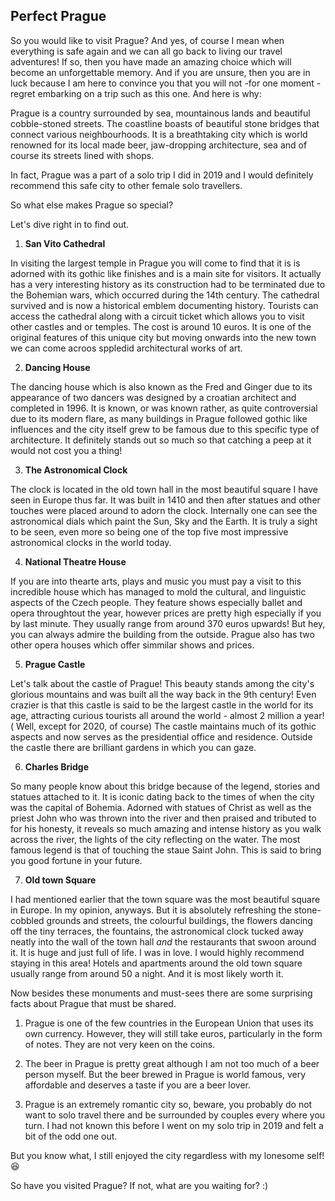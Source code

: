 ## Perfect Prague

So you would like to visit Prague?
And yes, of course I mean when everything is safe again and we can all go back to living our travel adventures! If so, then you have made an amazing choice which will become an unforgettable
memory. And if you are unsure, then you are in luck because I am here to convince you that you will not -for one moment -regret embarking on a trip such as this one. And here is why:

Prague is a country surrounded by sea, mountainous lands and beautiful cobble-stoned streets. The coastline boasts of beautiful stone bridges that connect various neighbourhoods. It is a breathtaking city which is world renowned for its local made beer, jaw-dropping architecture, sea and of course its streets lined with shops.

In fact, Prague was a part of a solo trip I did in 2019 and I would definitely recommend this safe city to other female solo travellers.

So what else makes Prague so special?

Let's dive right in to find out.

1. **San Vito Cathedral**

In visiting the largest temple in Prague you will come to find that it is is adorned with its gothic like finishes and is a main site for visitors. It actually has a very interesting history as its construction had to be terminated due to the Bohemian wars, which occurred during the 14th century. The cathedral survived and is now a historical emblem documenting history. Tourists can access the cathedral along with a circuit ticket which allows you to visit other castles and or temples. The cost is around 10 euros. It is one of the original features of this unique city but moving onwards into the new town we can come acroos sppledid architectural works of art.

2. **Dancing House**

The dancing house which is also known as the Fred and Ginger due to its appearance of two dancers was designed by a croatian architect and completed in 1996. It is known, or was known rather, as quite controversial due to its modern flare, as many buildings in Prague followed gothic like influences and the city itself grew to be famous due to this specific type of architecture. It definitely stands out so much so that catching a peep at it would not cost you a thing!

3. **The Astronomical Clock**

The clock is located in the old town hall in the most beautiful square I have seen in Europe thus far. It was built in 1410 and then after statues and other touches were placed around to adorn the clock. Internally one can see the astronomical dials which paint the Sun, Sky and the Earth. It is truly a sight to be seen, even more so being one of the top five most impressive astronomical clocks in the world today.

4. **National Theatre House**

If you are into thearte arts, plays and music you must pay a visit to this incredible house which has managed to mold the cultural, and linguistic aspects of the Czech people. They feature shows especially ballet and opera throughtout the year, however prices are pretty high especially if you by last minute. They usually range from around 370 euros upwards! But hey, you can always admire the building from the outside. Prague also has two other opera houses which offer simmilar shows and prices.

5. **Prague Castle**

Let's talk about the castle of Prague! This beauty stands among the city's glorious mountains and was built all the way back in the 9th century! Even crazier is that this castle is said to be the largest castle in the world for its age, attracting curious tourists all around the world - almost 2 million a year! ( Well, except for 2020, of course) The castle maintains much of its gothic aspects and now serves as the presidential office and residence. Outside the castle there are brilliant gardens in which you can gaze.

6. **Charles Bridge**

So many people know about this bridge because of the legend, stories and statues attached to it. It is iconic dating back to the times of when the city was the capital of Bohemia. Adorned with statues of Christ as well as the priest John who was thrown into the river and then praised and tributed to for his honesty, it reveals so much amazing and intense history as you walk across the river, the lights of the city reflecting on the water. The most famous legend is that of touching the staue Saint John. This is said to bring you good fortune in your future.

7. **Old town Square**

I had mentioned earlier that the town square was the most beautiful square in Europe. In my opinion, anyways. But it is absolutely refreshing the stone-cobbled grounds and streets, the colourful buildings, the flowers dancing off the tiny terraces, the fountains, the astronomical clock tucked away neatly into the wall of the town hall _and_ the restaurants that swoon around it. It is huge and just full of life. I was in love. I would highly recommend staying in this area! Hotels and apartments around the old town square usually range from around 50 a night. And it is most likely worth it.

Now besides these monuments and must-sees there are some surprising facts about Prague that must be shared.

1. Prague is one of the few countries in the European Union that uses its own currency. However, they will still take euros, particularly in the form of notes. They are not very keen on the coins.

2. The beer in Prague is pretty great although I am not too much of a beer person myself. But the beer brewed in Prague is world famous, very affordable and deserves a taste if you are a beer lover.

3. Prague is an extremely romantic city so, beware, you probably do not want to solo travel there and be surrounded by couples every where you turn. I had not known this before I went on my solo trip in 2019 and felt a bit of the odd one out.

But you know what, I still enjoyed the city regardless with my lonesome self! 😆

So have you visited Prague? If not, what are you waiting for? :)
